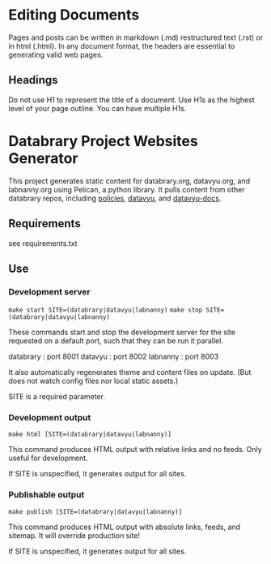 # Editing Documents

Pages and posts can be written in markdown (.md) restructured text (.rst) or in html (.html). In any document format, the headers are essential to generating valid web pages.

## Headings

Do not use H1 to represent the title of a document. Use H1s as the highest level of your page outline. You can have multiple H1s. 

# Databrary Project Websites Generator

This project generates static content for databrary.org, datavyu.org, and labnanny.org using Pelican, a python library. It pulls content from other databrary repos, including [policies](https://github.com/databrary/policies), [datavyu](https://github.com/databrary/datavyu), and [datavyu-docs](https://github.com/databrary/datavyu-docs).

## Requirements

see requirements.txt

## Use

### Development server

`make start SITE=(databrary|datavyu|labnanny)`
`make stop SITE=(databrary|datavyu|labnanny)`

These commands start and stop the development server for the site requested on a default port, such that they can be run it parallel.

databrary
:	port 8001
datavyu
:	port 8002
labnanny
:	port 8003

It also automatically regenerates theme and content files on update. (But does not watch config files nor local static assets.)

SITE is a required parameter.

### Development output

`make html [SITE=(databrary|datavyu|labnanny)]`

This command produces HTML output with relative links and no feeds. Only useful for development.

If SITE is unspecified, it generates output for all sites.

### Publishable output

`make publish [SITE=(databrary|datavyu|labnanny)]`

This command produces HTML output with absolute links, feeds, and sitemap. It will override production site!

If SITE is unspecified, it generates output for all sites.
